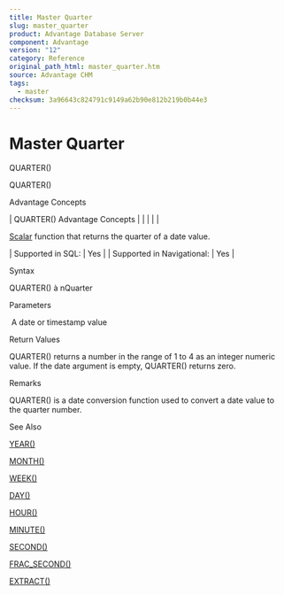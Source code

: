 ```yaml
---
title: Master Quarter
slug: master_quarter
product: Advantage Database Server
component: Advantage
version: "12"
category: Reference
original_path_html: master_quarter.htm
source: Advantage CHM
tags:
  - master
checksum: 3a96643c824791c9149a62b90e812b219b0b44e3
---
```


# Master Quarter

QUARTER()

QUARTER()

Advantage Concepts

| QUARTER()  Advantage Concepts |  |  |  |  |

[Scalar](master_supported_scalar_functions.md) function that returns the quarter of a date value.

| Supported in SQL: | Yes |
| Supported in Navigational: | Yes |

Syntax

QUARTER(<dDate>) à nQuarter

Parameters

<dDate>  A date or timestamp value

Return Values

QUARTER() returns a number in the range of 1 to 4 as an integer numeric value. If the date argument is empty, QUARTER() returns zero.

Remarks

QUARTER() is a date conversion function used to convert a date value to the quarter number.

See Also

[YEAR()](master_year.md)

[MONTH()](master_month.md)

[WEEK()](master_week.md)

[DAY()](master_day.md)

[HOUR()](master_hour.md)

[MINUTE()](master_minute.md)

[SECOND()](master_second.md)

[FRAC\_SECOND()](master_frac_second.md)

[EXTRACT()](master_extract.md)
